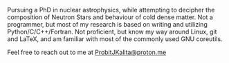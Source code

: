 Pursuing a PhD in nuclear astrophysics, while attempting to decipher the composition of Neutron Stars and behaviour of cold dense matter.
Not a programmer, but most of my research is based on writing and utilizing Python/C/C++/Fortran.
Not proficient, but know my way around Linux, git and LaTeX, and am familiar with most of the commonly used GNU coreutils.

Feel free to reach out to me at <ProbitJKalita@proton.me>
<!---
<p align="center">
  <img src="https://github-readme-stats.vercel.app/api?username=ProbitJK&&show_icons=true&theme=tokyonight&line_height=27&v=5" /> 
</p>
<p align="center">
  <img src="https://github-readme-stats.vercel.app/api/top-langs/?username=ProbitJK&layout=compact&theme=tokyonight" />
</p>
<p align="center">
    <img src="https://github-readme-streak-stats.herokuapp.com/?user=ProbitJK&theme=tokyonight" />
 </p>
--->

<!---
PJ1612JK/PJ1612JK is a ✨ special ✨ repository because its `README.md` (this file) appears on your GitHub profile.
You can click the Preview link to take a look at your changes.
--->
